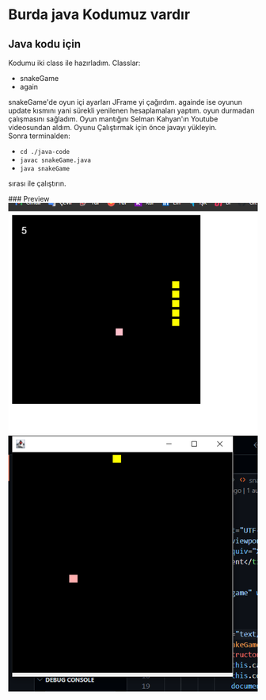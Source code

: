 <h1>Burda java Kodumuz vardır</h1>
<div>
	<h2>Java kodu için</h2>
	<p>
		Kodumu iki class ile hazırladım. Classlar: 
		<ul>	
			<li>snakeGame</li>
			<li>again</li>
		</ul>
	 	snakeGame'de oyun içi ayarları JFrame yi çağırdım.
		againde ise oyunun update kısmını yani sürekli yenilenen hesaplamaları yaptım. oyun durmadan çalışmasını sağladım.
		Oyun mantığını Selman Kahyan'ın  Youtube videosundan aldım.
		Oyunu Çalıştırmak için önce  javayı yükleyin.<br>
		Sonra terminalden:
		<ul>
			<li>
				<code>cd ./java-code</code> 
			</li>
			<li>
				<code>javac snakeGame.java</code>
			</li>
			<li>	
				<code>java snakeGame</code>
			</li>
		</ul>
		sırası ile çalıştırın.	
	</p>
</div>
### Preview
<img src="images/javascript.png">
<img src="images/java.png">